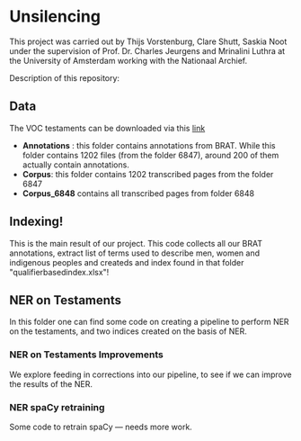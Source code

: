 # Unsilencing

This project was carried out by Thijs Vorstenburg, Clare Shutt, Saskia Noot under the supervision of Prof. Dr. Charles Jeurgens and Mrinalini Luthra at the University of Amsterdam working with the Nationaal Archief.

Description of this repository:

## Data

The VOC testaments can be downloaded via this [link](https://eur04.safelinks.protection.outlook.com/?url=https%3A%2F%2Fzenodo.org%2Frecord%2F4383748%2Ffiles%2FHTR%2520results%25201.04.02%2520Oost-Indische%2520Testamenten%2520TXT.zip%3Fdownload%3D1&data=04%7C01%7CK.J.P.F.M.Jeurgens%40uva.nl%7C51825423027b4c0266e308d8a7284871%7Ca0f1cacd618c4403b94576fb3d6874e5%7C1%7C0%7C637443138748083031%7CUnknown%7CTWFpbGZsb3d8eyJWIjoiMC4wLjAwMDAiLCJQIjoiV2luMzIiLCJBTiI6Ik1haWwiLCJXVCI6Mn0%3D%7C1000&sdata=tgANxUkk8eeyjf7rxEDoI8rL0KNmP6loNXfDwA0rP60%3D&reserved=0)

- **Annotations** : this folder contains annotations from BRAT. While this folder contains 1202 files (from the folder 6847), around 200 of them actually contain annotations.
- **Corpus**: this folder contains 1202 transcribed pages from the folder 6847
- **Corpus_6848** contains all transcribed pages from folder 6848

## Indexing!

This is the main result of our project. This code collects all our BRAT annotations, extract list of terms used to describe men, women and indigenous peoples and createds and index found in that folder "qualifierbasedindex.xlsx"!

## NER on Testaments

In this folder one can find some code on creating a pipeline to perform NER on the testaments, and two indices created on the basis of NER. 

### NER on Testaments Improvements 

We explore feeding in corrections into our pipeline, to see if we can improve the results of the NER.

### NER spaCy retraining

Some code to retrain spaCy — needs more work.

